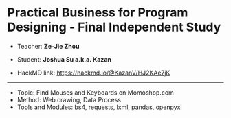 # Practical Business for Program Designing - Final Independent Study

+ Teacher: **Ze-Jie Zhou**
+ Student: **Joshua Su a.k.a. Kazan**

+ HackMD link: https://hackmd.io/@KazanV/HJ2KAe7jK

---

+ Topic: Find Mouses and Keyboards on Momoshop.com
+ Method: Web crawing, Data Process
+ Tools and Modules: bs4, requests, lxml, pandas, openpyxl